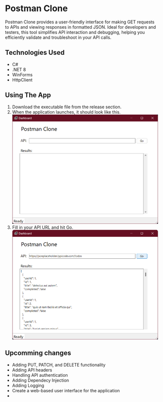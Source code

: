 # Postman Clone
Postman Clone provides a user-friendly interface for making GET requests to APIs and viewing responses in formatted JSON. Ideal for developers and testers, this tool simplifies API interaction and debugging, helping you efficiently validate and troubleshoot in your API calls.

## Technologies Used
* C#
* .NET 8
* WinForms
* HttpClient

## Using The App
1. Download the executable file from the release section.
2. When the application launches, it should look like this.
![Postman Clone ready to run](images/screenshot1.png "Ready to Run")
3. Fill in your API URL and hit Go.
![Postman Clone results](images/screenshot2.png "Run Results")

## Upcomming changes
* Adding PUT, PATCH, and DELETE functionality
* Adding API headers
* Handling API authentication
* Adding Dependecy Injection
* Adding Logging
* Create a web-based user interface for the application
* 
